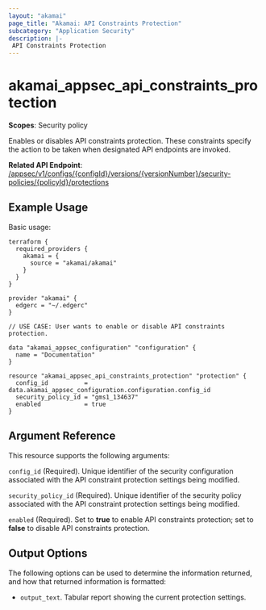 ```yaml
---
layout: "akamai"
page_title: "Akamai: API Constraints Protection"
subcategory: "Application Security"
description: |-
 API Constraints Protection
---
```


# akamai_appsec_api_constraints_protection

**Scopes**: Security policy

Enables or disables API constraints protection. These constraints specify the action to be taken when designated API endpoints are invoked.

**Related API Endpoint**: [/appsec/v1/configs/{configId}/versions/{versionNumber}/security-policies/{policyId}/protections](https://developer.akamai.com/api/cloud_security/application_security/v1.html#putprotections)

## Example Usage

Basic usage:

```
terraform {
  required_providers {
    akamai = {
      source = "akamai/akamai"
    }
  }
}

provider "akamai" {
  edgerc = "~/.edgerc"
}

// USE CASE: User wants to enable or disable API constraints protection.

data "akamai_appsec_configuration" "configuration" {
  name = "Documentation"
}

resource "akamai_appsec_api_constraints_protection" "protection" {
  config_id          = data.akamai_appsec_configuration.configuration.config_id
  security_policy_id = "gms1_134637"
  enabled            = true
}
```

## Argument Reference

This resource supports the following arguments:

`config_id` (Required). Unique identifier of the security configuration associated with the API constraint protection settings being modified.

`security_policy_id` (Required). Unique identifier of the security policy associated with the API constraint protection settings being modified.

`enabled` (Required). Set to **true** to enable API constraints protection; set to **false** to disable API constraints protection.

## Output Options

The following options can be used to determine the information returned, and how that returned information is formatted:

- `output_text`. Tabular report showing the current protection settings.

